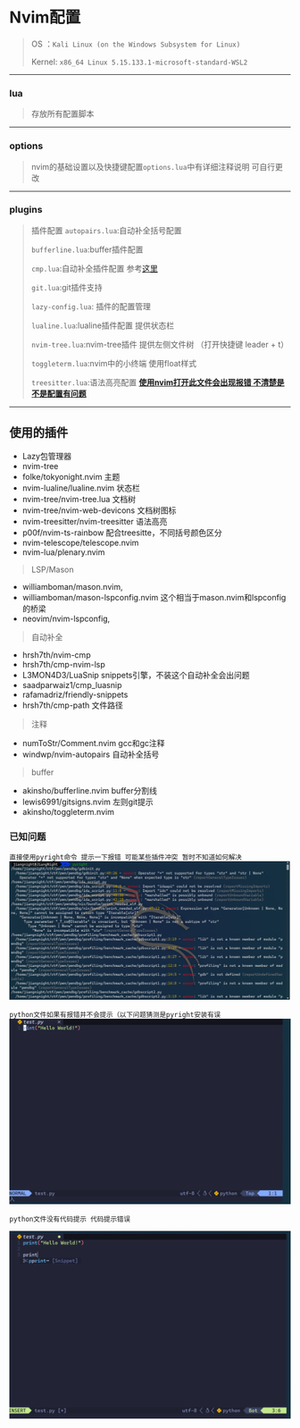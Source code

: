 # Nvim配置
> OS ：`Kali Linux (on the Windows Subsystem for Linux)`
> 
> Kernel: `x86_64 Linux 5.15.133.1-microsoft-standard-WSL2`
---

### lua
>存放所有配置脚本
---

### options
>nvim的基础设置以及快捷键配置`options.lua`中有详细注释说明 可自行更改
---

### plugins
> 插件配置
> `autopairs.lua`:自动补全括号配置
> 
> `bufferline.lua`:buffer插件配置
> 
> `cmp.lua`:自动补全插件配置 参考[这里](https://github.com/LunarVim/Neovim-from-scratch/blob/master/lua/user/cmp.lua "1")
>
> `git.lua`:git插件支持
>
> `lazy-config.lua`: 插件的配置管理
>
> `lualine.lua`:lualine插件配置 提供状态栏
>
> `nvim-tree.lua`:nvim-tree插件 提供左侧文件树 （打开快捷键 leader + t）
>
>`toggleterm.lua`:nvim中的小终端 使用float样式
>
> `treesitter.lua`:语法高亮配置 **[使用nvim打开此文件会出现报错 不清楚是不是配置有问题](https://github.com/Jiang-Night/Nvim-config/blob/eeae6d1b3fafff96e30f3a21675a9c88a6fac94d/res/treesitter.png "2")**
---

## 使用的插件
  - Lazy包管理器
  - nvim-tree
  - folke/tokyonight.nvim 主题
  - nvim-lualine/lualine.nvim 状态栏
  - nvim-tree/nvim-tree.lua 文档树
  - nvim-tree/nvim-web-devicons 文档树图标  
  - nvim-treesitter/nvim-treesitter 语法高亮
  - p00f/nvim-ts-rainbow 配合treesitte，不同括号颜色区分
  - nvim-telescope/telescope.nvim
  - nvim-lua/plenary.nvim
> LSP/Mason
  - williamboman/mason.nvim,
  - williamboman/mason-lspconfig.nvim 这个相当于mason.nvim和lspconfig的桥梁
  - neovim/nvim-lspconfig,
> 自动补全
   - hrsh7th/nvim-cmp
   - hrsh7th/cmp-nvim-lsp
   - L3MON4D3/LuaSnip snippets引擎，不装这个自动补全会出问题
   - saadparwaiz1/cmp_luasnip
   - rafamadriz/friendly-snippets
   - hrsh7th/cmp-path 文件路径
> 注释
  - numToStr/Comment.nvim gcc和gc注释
  - windwp/nvim-autopairs 自动补全括号
> buffer
   - akinsho/bufferline.nvim buffer分割线
   - lewis6991/gitsigns.nvim 左则git提示
   -  akinsho/toggleterm.nvim

### 已知问题
 `直接使用pyright命令 提示一下报错 可能某些插件冲突 暂时不知道如何解决`
![image](https://github.com/Jiang-Night/Nvim-config/blob/eeae6d1b3fafff96e30f3a21675a9c88a6fac94d/res/pyright.png)

`python文件如果有报错并不会提示（以下问题猜测是pyright安装有误`
![image](https://github.com/Jiang-Night/Nvim-config/blob/eeae6d1b3fafff96e30f3a21675a9c88a6fac94d/res/python_not_error.png)

`python文件没有代码提示 代码提示错误`

![image](https://github.com/Jiang-Night/Nvim-config/blob/eeae6d1b3fafff96e30f3a21675a9c88a6fac94d/res/python_not_cmp.png)


